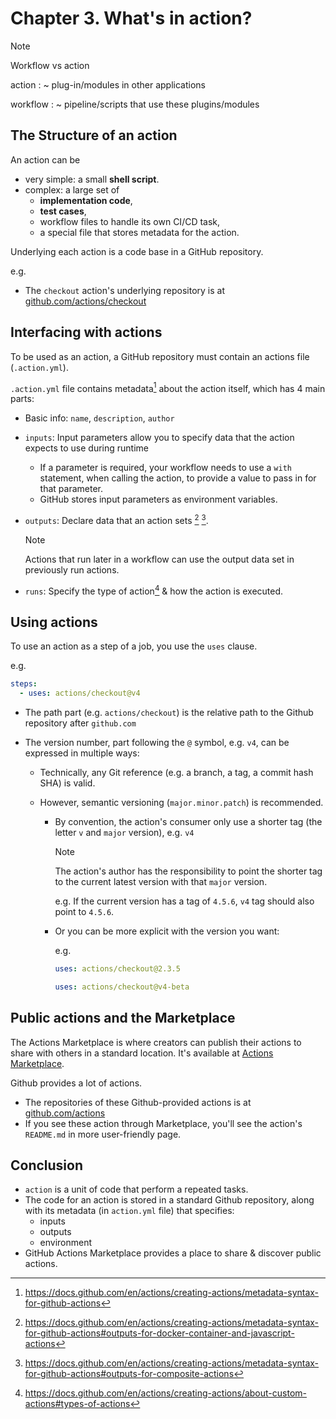 # Chapter 3. What's in action?

> [!NOTE]
> Workflow vs action
>
> action
> : ~ plug-in/modules in other applications
>
> workflow
> : ~ pipeline/scripts that use these plugins/modules

## The Structure of an action

An action can be

- very simple: a small **shell script**.
- complex: a large set of
  - **implementation code**,
  - **test cases**,
  - workflow files to handle its own CI/CD task,
  - a special file that stores metadata for the action.

Underlying each action is a code base in a GitHub repository.

e.g.

- The `checkout` action's underlying repository is at [github.com/actions/checkout](https://github.com/actions/checkout)

## Interfacing with actions

To be used as an action, a GitHub repository must contain an actions file (`.action.yml`).

`.action.yml` file contains metadata[^action-metadata] about the action itself, which has 4 main parts:

- Basic info: `name`, `description`, `author`
- `inputs`: Input parameters allow you to specify data that the action expects to use during runtime
  - If a parameter is required, your workflow needs to use a `with` statement, when calling the action, to provide a value to pass in for that parameter.
  - GitHub stores input parameters as environment variables.
- `outputs`: Declare data that an action sets [^outputs-docker-container-javascript-action] [^outputs-for-composite-actions].

  > [!NOTE]
  > Actions that run later in a workflow can use the output data set in previously run actions.

- `runs`: Specify the type of action[^type-of-action] & how the action is executed.

## Using actions

To use an action as a step of a job, you use the `uses` clause.

e.g.

```yml
steps:
  - uses: actions/checkout@v4
```

- The path part (e.g. `actions/checkout`) is the relative path to the Github repository after `github.com`
- The version number, part following the `@` symbol, e.g. `v4`, can be expressed in multiple ways:

  - Technically, any Git reference (e.g. a branch, a tag, a commit hash SHA) is valid.
  - However, semantic versioning (`major.minor.patch`) is recommended.

    - By convention, the action's consumer only use a shorter tag (the letter `v` and `major` version), e.g. `v4`

      > [!NOTE]
      > The action's author has the responsibility to point the shorter tag to the current latest version with that `major` version.
      >
      > e.g. If the current version has a tag of `4.5.6`, `v4` tag should also point to `4.5.6`.

    - Or you can be more explicit with the version you want:

      e.g.

      ```yml
      uses: actions/checkout@2.3.5
      ```

      ```yml
      uses: actions/checkout@v4-beta
      ```

## Public actions and the Marketplace

The Actions Marketplace is where creators can publish their actions to share with others in a standard location. It's available at [Actions Marketplace](https://github.com/marketplace?type=actions).

Github provides a lot of actions.

- The repositories of these Github-provided actions is at [github.com/actions](https://github.com/actions)
- If you see these action through Marketplace, you'll see the action's `README.md` in more user-friendly page.

## Conclusion

- `action` is a unit of code that perform a repeated tasks.
- The code for an action is stored in a standard Github repository, along with its metadata (in `action.yml` file) that specifies:
  - inputs
  - outputs
  - environment
- GitHub Actions Marketplace provides a place to share & discover public actions.

[^action-metadata]: <https://docs.github.com/en/actions/creating-actions/metadata-syntax-for-github-actions>
[^type-of-action]: <https://docs.github.com/en/actions/creating-actions/about-custom-actions#types-of-actions>
[^outputs-docker-container-javascript-action]: <https://docs.github.com/en/actions/creating-actions/metadata-syntax-for-github-actions#outputs-for-docker-container-and-javascript-actions>
[^outputs-for-composite-actions]: <https://docs.github.com/en/actions/creating-actions/metadata-syntax-for-github-actions#outputs-for-composite-actions>
